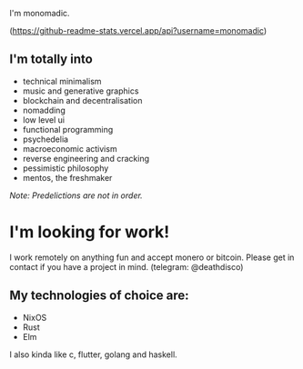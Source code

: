 I'm monomadic.

(https://github-readme-stats.vercel.app/api?username=monomadic)

## I'm totally into
- technical minimalism
- music and generative graphics
- blockchain and decentralisation
- nomadding
- low level ui
- functional programming
- psychedelia
- macroeconomic activism
- reverse engineering and cracking
- pessimistic philosophy
- mentos, the freshmaker

_Note: Predelictions are not in order._

# I'm looking for work!
I work remotely on anything fun and accept monero or bitcoin. Please get in contact if you have a project in mind. (telegram: @deathdisco)

## My technologies of choice are:
- NixOS
- Rust
- Elm

I also kinda like c, flutter, golang and haskell.
